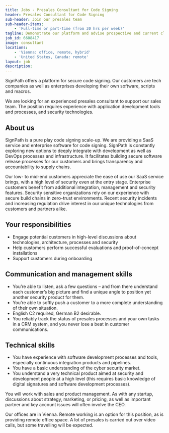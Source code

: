 ```yaml
---
title: Jobs - Presales Consultant for Code Signing 
header: Presales Consultant for Code Signing
sub-header: Join our presales team
sub-header-items:
    - 'Full-time or part-time (from 30 hrs per week)'
tagline: Demonstrate our platform and advise prospective and current clients about code signing processes and CI integration
job_id: 6608417
image: consultant
locations: 
    - 'Vienna: office, remote, hybrid'
    - 'United States, Canada: remote'
layout: job
description:
---
```


SignPath offers a platform for secure code signing. Our customers are tech companies as well as enterprises developing their own software, scripts and macros. 

We are looking for an experienced presales consultant to support our sales team. The position requires experience with application development tools and processes, and security technologies.

## About us

SignPath is a pure play code signing scale-up. We are providing a SaaS service and enterprise software for code signing. SignPath is constantly exploring new options to deeply integrate with development as well as DevOps processes and infrastructure. It facilitates building secure software release processes for our customers and brings transparency and accountability to supply chains.

Our low- to mid-end customers appreciate the ease of use our SaaS service brings, with a high level of security even at the entry stage. Enterprise customers benefit from additional integration, management and security features. Security sensitive organizations rely on our experience with secure build chains in zero-trust environments. Recent security incidents and increasing regulation drive interest in our unique technologies from customers and partners alike.

## Your responsibilities

* Engage potential customers in high-level discussions about technologies, architecture, processes and security
* Help customers perform successful evaluations and proof-of-concept installations
* Support customers during onboarding

## Communication and management skills

* You’re able to listen, ask a few questions – and from there understand each customer’s big picture and find a unique angle to position yet another security product for them.
* You’re able to softly push a customer to a more complete understanding of their own situation.
* English C2 required, German B2 desirable.
* You reliably track the status of presales processes and your own tasks in a CRM system, and you never lose a beat in customer communications.

## Technical skills

* You have experience with software development processes and tools, especially continuous integration products and pipelines.
* You have a basic understanding of the cyber security market.
* You understand a very technical product aimed at security and development people at a high level (this requires basic knowledge of digital signatures and software development processes).

You will work with sales and product management. As with any startup, discussions about strategy, marketing, or pricing, as well as important partner and key account issues will often involve the CEO.

Our offices are in Vienna. Remote working is an option for this position, as is providing remote office space. A lot of presales is carried out over video calls, but some travelling will be expected.